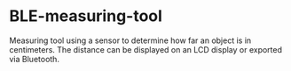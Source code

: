 # BLE-measuring-tool
Measuring tool using a sensor to determine how far an object is in centimeters. The distance can be displayed on an LCD display or exported via Bluetooth.
